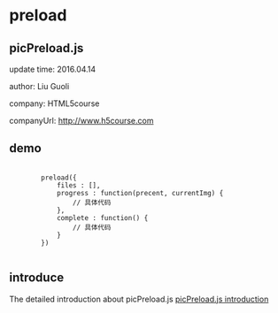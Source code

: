 # preload
## picPreload.js
update time: 2016.04.14 

author: Liu Guoli

company: HTML5course

companyUrl: http://www.h5course.com

## demo
<pre>
	<code>
		preload({
			files : [],
			progress : function(precent, currentImg) {
				// 具体代码
			},
			complete : function() {
				// 具体代码
			}
	 	})
	 </code>
</pre>
## introduce
The detailed introduction about picPreload.js [picPreload.js introduction][1]

[1]: http://www.h5course.com